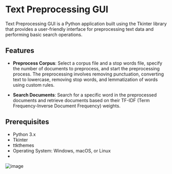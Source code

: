 # Text Preprocessing GUI

Text Preprocessing GUI is a Python application built using the Tkinter library that provides a user-friendly interface for preprocessing text data and performing basic search operations.

## Features

- **Preprocess Corpus**: Select a corpus file and a stop words file, specify the number of documents to preprocess, and start the preprocessing process. The preprocessing involves removing punctuation, converting text to lowercase, removing stop words, and lemmatization of words using custom rules.

- **Search Documents**: Search for a specific word in the preprocessed documents and retrieve documents based on their TF-IDF (Term Frequency-Inverse Document Frequency) weights.

## Prerequisites

- Python 3.x
- Tkinter
- ttkthemes
- Operating System: Windows, macOS, or Linux
- 
![image](https://github.com/Yoruzaki/SimpSearchEng/assets/143095129/5f93a79e-1566-4851-9758-2bac65f9271a)
